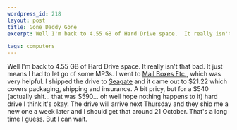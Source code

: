 ```yaml
--- 
wordpress_id: 218
layout: post
title: Gone Daddy Gone
excerpt: Well I'm back to 4.55 GB of Hard Drive space.  It really isn't that bad.  It just means I had to let go of some MP3s.  I went to <a href="http://www.mbe.com">Mail Boxes Etc.</a>, which was very helpful.  I shipped the drive to <a href="http://www.seagate.com/">Seagate</a> and it came out to $21.22 which covers packaging, shipping and insurance.  A bit pricy, but for a $540 (actually shit... that was $590... oh well hope nothing happens to it) hard drive I think it's okay.  The drive will arrive next Thursday and they ship me a new one a week later and I should get that around 21 October.  That's a long time I guess.  But I can wait.

tags: computers
---
```


Well I'm back to 4.55 GB of Hard Drive space.  It really isn't that bad.  It just means I had to let go of some MP3s.  I went to <a href="http://www.mbe.com">Mail Boxes Etc.</a>, which was very helpful.  I shipped the drive to <a href="http://www.seagate.com/">Seagate</a> and it came out to $21.22 which covers packaging, shipping and insurance.  A bit pricy, but for a $540 (actually shit... that was $590... oh well hope nothing happens to it) hard drive I think it's okay.  The drive will arrive next Thursday and they ship me a new one a week later and I should get that around 21 October.  That's a long time I guess.  But I can wait.
